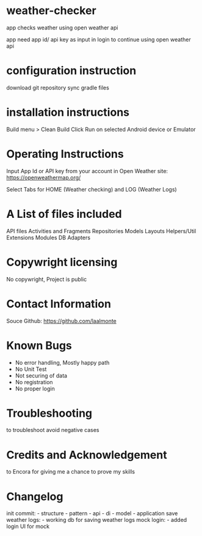 # weather-checker
app checks weather using open weather api

app need app id/ api key as input in login to continue using open weather api

# configuration instruction
download git repository
sync gradle files


# installation instructions
Build menu > Clean Build
Click Run on selected Android device or Emulator

# Operating Instructions
Input App Id or API key from your account in
Open Weather site: https://openweathermap.org/

Select Tabs for HOME (Weather checking) and LOG (Weather Logs)

# A List of files included 
API files
Activities and Fragments
Repositories
Models
Layouts
Helpers/Util
Extensions
Modules
DB
Adapters

# Copywright licensing
No copywright, Project is public 

# Contact Information
Souce Github: https://github.com/laalmonte

# Known Bugs
- No error handling, Mostly happy path
- No Unit Test
- Not securing of data
- No registration
- No proper login

# Troubleshooting
to troubleshoot avoid negative cases

# Credits and Acknowledgement
to Encora for giving me a chance to prove my skills

# Changelog
init commit: 
    - structure
    - pattern
    - api 
    - di
    - model
    - application
save weather logs:
    - working db for saving weather logs
mock login:
    - added login UI for mock


